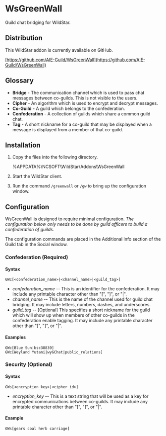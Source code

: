 WsGreenWall
===========

Guild chat bridging for WildStar.

Distribution
------------

This WildStar addon is currently available on GitHub.

[https://github.com/AIE-Guild/WsGreenWall](https://github.com/AIE-Guild/WsGreenWall)


Glossary
--------

- **Bridge** - The communication channel which is used to pass chat messages between co-guilds.  This is not visible to the users.
- **Cipher** - An algorithm which is used to encrypt and decrypt messages.
- **Co-Guild** - A guild which belongs to the confederation.
- **Confederation** - A collection of guilds which share a common guild chat.
- **Tag** - A short nickname for a co-guild that may be displayed when a message is displayed from a member of that co-guild.


Installation
------------

1. Copy the files into the following directory.

    %APPDATA%\NCSOFT\WildStar\Addons\WsGreenWall

2. Start the WildStar client.

3. Run the command `/greenwall` or `/gw` to bring up the configuration window.


Configuration
-------------

WsGreenWall is designed to require minimal configuration. *The configuration below only needs to be done by guild officers to build a confederation of guilds.*

The configuration commands are placed in the Additional Info section of the Guild tab in the Social window.

### Confederation (Required)

#### Syntax

    GWc[<confederation_name>|<channel_name>|<guild_tag>]

- *confederation_name* -- This is an identifier for the confederation.  It may include any printable character other than "[", "]", or "|".
- *channel_name* -- This is the name of the channel used for guild chat bridging. It may include letters, numbers, dashes, and underscores.
- *guild_tag* -- [Optional] This specifies a short nickname for the guild which will show up when members of other co-guilds in the confederation enable tagging. It may include any printable character other than "[", "]", or "|".

#### Examples

    GWc[Blue Sun|bsc38839]
    GWc[Weyland Yutani|wyGChat|public_relations]


### Security (Optional)

#### Syntax

    GWs[<encryption_key>|<cipher_id>]

- *encryption_key* -- This is a text string that will be used as a key for encrypted communications between co-guilds. It may include any printable character other than "[", "]", or "|".

 
#### Example

    GWs[gears coal herb carriage]


